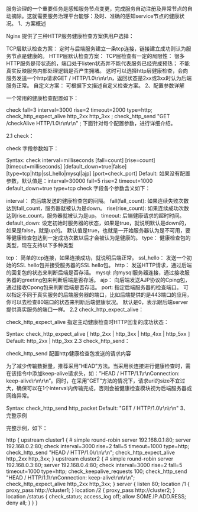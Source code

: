 服务治理的一个重要任务是感知服务节点变更，完成服务自动注册及异常节点的自动摘除。这就需要服务治理平台能够：及时、准确的感知service节点的健康状况。
1、方案概述

Nginx 提供了三种HTTP服务健康检查方案供用户选择：

TCP层默认检查方案：
定时与后端服务建立一条tcp连接，链接建立成功则认为服务节点是健康的。
HTTP层默认检查方案：
TCP层检查有一定的局限性：
很多HTTP服务是带状态的，端口处于listen状态并不能代表服务已经完成预热；
不能真实反映服务内部处理逻辑是否产生拥堵。
这时可以选择http层健康检查，会向服务发送一个http请求GET / HTTP/1.0\r\n\r\n，返回状态是2xx或3xx时认为后端服务正常。
自定义方案：
可根据下文描述自定义检查方案。
2、配置参数详解

一个常用的健康检查配置如下：

check fall=3 interval=3000 rise=2 timeout=2000 type=http;
check_http_expect_alive http_2xx http_3xx ;
check_http_send "GET /checkAlive HTTP/1.0\r\n\r\n" ;
下面针对每个配置参数，进行详细介绍。

2.1 check：

check 字段参数如下：

Syntax: check interval=milliseconds [fall=count] [rise=count] [timeout=milliseconds] [default_down=true|false] [type=tcp|http|ssl_hello|mysql|ajp] [port=check_port]
Default: 如果没有配置参数，默认值是：interval=30000 fall=5 rise=2 timeout=1000 default_down=true type=tcp
check 字段各个参数含义如下：

interval：
向后端发送的健康检查包的间隔。
fall(fall_count): 如果连续失败次数达到fall_count，服务器就被认为是down。
rise(rise_count): 如果连续成功次数达到rise_count，服务器就被认为是up。
timeout: 后端健康请求的超时时间。
default_down: 设定初始时服务器的状态，如果是true，就说明默认是down的，如果是false，就是up的。
默认值是true，也就是一开始服务器认为是不可用，要等健康检查包达到一定成功次数以后才会被认为是健康的。
type：
健康检查包的类型，现在支持以下多种类型    
 
tcp：
简单的tcp连接，如果连接成功，就说明后端正常。
ssl_hello：
发送一个初始的SSL hello包并接受服务器的SSL hello包。
http：
发送HTTP请求，通过后端的回复包的状态来判断后端是否存活。
mysql: 向mysql服务器连接，通过接收服务器的greeting包来判断后端是否存活。
ajp：
向后端发送AJP协议的Cping包，通过接收Cpong包来判断后端是否存活。
port: 指定后端服务器的检查端口。
可以指定不同于真实服务的后端服务器的端口，比如后端提供的是443端口的应用，你可以去检查80端口的状态来判断后端健康状况。
默认是0，表示跟后端server提供真实服务的端口一样。
2.2 check_http_expect_alive：

check_http_expect_alive 指定主动健康检查时HTTP回复的成功状态：

Syntax: check_http_expect_alive [ http_2xx | http_3xx | http_4xx | http_5xx ]
Default: http_2xx | http_3xx
2.3 check_http_send：

check_http_send 配置http健康检查包发送的请求内容

为了减少传输数据量，推荐采用”HEAD”方法。当采用长连接进行健康检查时，需在该指令中添加keep-alive请求头，如：”HEAD / HTTP/1.1\r\nConnection: keep-alive\r\n\r\n”。同时，在采用”GET”方法的情况下，请求uri的size不宜过大，确保可以在1个interval内传输完成，否则会被健康检查模块视为后端服务器或网络异常。

Syntax: check_http_send http_packet
Default: "GET / HTTP/1.0\r\n\r\n"
3、完整示例

完整示例，如下：

http {
upstream cluster1 {
        # simple round-robin
server 192.168.0.1:80;
server 192.168.0.2:80;
check interval=3000 rise=2 fall=5 timeout=1000 type=http;
check_http_send "HEAD / HTTP/1.0\r\n\r\n";
check_http_expect_alive http_2xx http_3xx;
}
upstream cluster2 {
        # simple round-robin
server 192.168.0.3:80;
server 192.168.0.4:80;
check interval=3000 rise=2 fall=5 timeout=1000 type=http;
check_keepalive_requests 100;
check_http_send "HEAD / HTTP/1.1\r\nConnection: keep-alive\r\n\r\n";
check_http_expect_alive http_2xx http_3xx;
}
server {
listen 80;
location /1 {
proxy_pass http://cluster1;
}
location /2 {
proxy_pass http://cluster2;
}
location /status {
check_status;
access_log   off;
allow SOME.IP.ADD.RESS;
deny all;
}
}
}